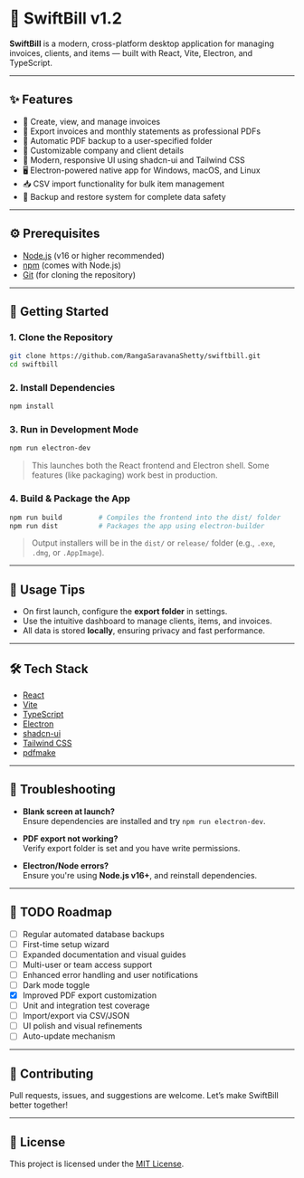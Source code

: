# 🚀 SwiftBill v1.2

**SwiftBill** is a modern, cross-platform desktop application for managing invoices, clients, and items — built with React, Vite, Electron, and TypeScript.

---

## ✨ Features

- 🧾 Create, view, and manage invoices  
- 📄 Export invoices and monthly statements as professional PDFs  
- 💾 Automatic PDF backup to a user-specified folder  
- 🏢 Customizable company and client details  
- 🎨 Modern, responsive UI using shadcn-ui and Tailwind CSS  
- 🖥️ Electron-powered native app for Windows, macOS, and Linux  
- 📥 CSV import functionality for bulk item management  
- 🔄 Backup and restore system for complete data safety  

---

## ⚙️ Prerequisites

- [Node.js](https://nodejs.org/) (v16 or higher recommended)  
- [npm](https://www.npmjs.com/) (comes with Node.js)  
- [Git](https://git-scm.com/) (for cloning the repository)  

---

## 🚀 Getting Started

### 1. Clone the Repository

```bash
git clone https://github.com/RangaSaravanaShetty/swiftbill.git
cd swiftbill
```

### 2. Install Dependencies

```bash
npm install
```

### 3. Run in Development Mode

```bash
npm run electron-dev
```

> This launches both the React frontend and Electron shell. Some features (like packaging) work best in production.

### 4. Build & Package the App

```bash
npm run build         # Compiles the frontend into the dist/ folder
npm run dist          # Packages the app using electron-builder
```

> Output installers will be in the `dist/` or `release/` folder (e.g., `.exe`, `.dmg`, or `.AppImage`).

---

## 🧠 Usage Tips

- On first launch, configure the **export folder** in settings.  
- Use the intuitive dashboard to manage clients, items, and invoices.  
- All data is stored **locally**, ensuring privacy and fast performance.  

---

## 🛠 Tech Stack

- [React](https://react.dev/)  
- [Vite](https://vitejs.dev/)  
- [TypeScript](https://www.typescriptlang.org/)  
- [Electron](https://www.electronjs.org/)  
- [shadcn-ui](https://ui.shadcn.com/)  
- [Tailwind CSS](https://tailwindcss.com/)  
- [pdfmake](https://pdfmake.github.io/docs/)  

---

## 🐞 Troubleshooting

- **Blank screen at launch?**  
  Ensure dependencies are installed and try `npm run electron-dev`.

- **PDF export not working?**  
  Verify export folder is set and you have write permissions.

- **Electron/Node errors?**  
  Ensure you're using **Node.js v16+**, and reinstall dependencies.

---

## 📝 TODO Roadmap

- [ ] Regular automated database backups  
- [ ] First-time setup wizard  
- [ ] Expanded documentation and visual guides  
- [ ] Multi-user or team access support  
- [ ] Enhanced error handling and user notifications  
- [ ] Dark mode toggle  
- [x] Improved PDF export customization  
- [ ] Unit and integration test coverage  
- [ ] Import/export via CSV/JSON  
- [ ] UI polish and visual refinements  
- [ ] Auto-update mechanism  

---

## 🤝 Contributing

Pull requests, issues, and suggestions are welcome. Let’s make SwiftBill better together!

---

## 📄 License

This project is licensed under the [MIT License](LICENSE).
